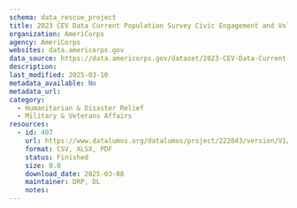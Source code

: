 ```yaml
---
schema: data_rescue_project 
title: 2023 CEV Data Current Population Survey Civic Engagement and Volunteering Supplement
organization: AmeriCorps
agency: AmeriCorps
websites: data.americorps.gov
data_source: https://data.americorps.gov/dataset/2023-CEV-Data-Current-Population-Survey-Civic-Enga/be5g-4c5r/about_data
description: 
last_modified: 2025-03-10
metadata_available: No
metadata_url: 
category:
  - Humanitarian & Disaster Relief 
  - Military & Veterans Affairs 
resources:
  - id: 407
    url: https://www.datalumos.org/datalumos/project/222043/version/V1/view
    format: CSV, XLSX, PDF
    status: Finished
    size: 0.0
    download_date: 2025-03-08
    maintainer: DRP, DL
    notes: 
---
```

